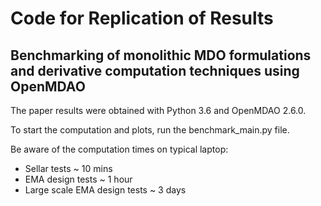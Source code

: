 # Code for Replication of Results

##  Benchmarking of monolithic MDO formulations and derivative computation techniques using OpenMDAO

The paper results were obtained with Python 3.6 and OpenMDAO 2.6.0.

To start the computation and plots, run the benchmark_main.py file.

Be aware of the computation times on typical laptop:

- Sellar tests ~ 10 mins
- EMA design tests ~ 1 hour
- Large scale EMA design tests ~ 3 days